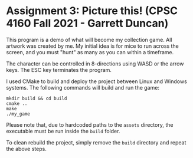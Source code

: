 # Assignment 3: Picture this! (CPSC 4160 Fall 2021 - Garrett Duncan)

This program is a demo of what will become my collection game. All artwork was created by me.
My initial idea is for mice to run across the screen, and you must "hunt" as many as you can
within a timeframe.

The character can be controlled in 8-directions using WASD or the arrow keys. The ESC
key terminates the program.

I used CMake to build and deploy the project between Linux and Windows systems. The following commands will build and run the game:
```
mkdir build && cd build
cmake ..
make
./my_game
```

Please note that, due to hardcoded paths to the `assets` directory, the executable must be run inside the `build` folder.

To clean rebuild the project, simply remove the `build` directory and repeat the above steps.